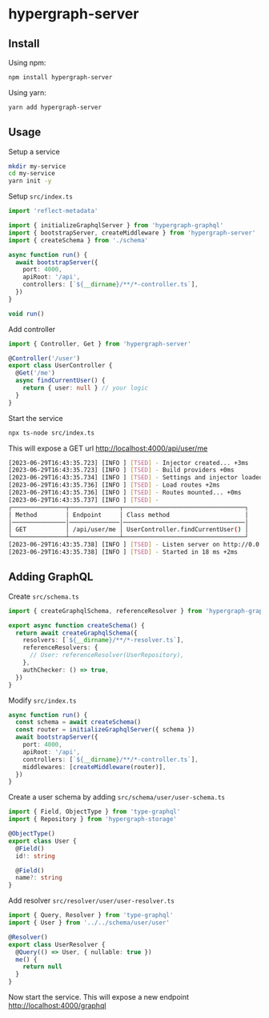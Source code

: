 # hypergraph-server

## Install

Using npm:

```sh
npm install hypergraph-server
```

Using yarn:

```sh
yarn add hypergraph-server
```

## Usage

Setup a service

```sh
mkdir my-service
cd my-service
yarn init -y
```

Setup `src/index.ts`

```ts
import 'reflect-metadata'

import { initializeGraphqlServer } from 'hypergraph-graphql'
import { bootstrapServer, createMiddleware } from 'hypergraph-server'
import { createSchema } from './schema'

async function run() {
  await bootstrapServer({
    port: 4000,
    apiRoot: '/api',
    controllers: [`${__dirname}/**/*-controller.ts`],
  })
}

void run()
```

Add controller

```ts
import { Controller, Get } from 'hypergraph-server'

@Controller('/user')
export class UserController {
  @Get('/me')
  async findCurrentUser() {
    return { user: null } // your logic
  }
}
```

Start the service

```bash
npx ts-node src/index.ts
```

This will expose a GET url [http://localhost:4000/api/user/me](http://localhost:4000/api/user/me)

```bash
[2023-06-29T16:43:35.723] [INFO ] [TSED] - Injector created... +3ms
[2023-06-29T16:43:35.723] [INFO ] [TSED] - Build providers +0ms
[2023-06-29T16:43:35.734] [INFO ] [TSED] - Settings and injector loaded... +11ms
[2023-06-29T16:43:35.736] [INFO ] [TSED] - Load routes +2ms
[2023-06-29T16:43:35.736] [INFO ] [TSED] - Routes mounted... +0ms
[2023-06-29T16:43:35.737] [INFO ] [TSED] -
┌───────────────┬──────────────┬──────────────────────────────────┐
│ Method        │ Endpoint     │ Class method                     │
│───────────────│──────────────│──────────────────────────────────│
│ GET           │ /api/user/me │ UserController.findCurrentUser() │
└───────────────┴──────────────┴──────────────────────────────────┘
[2023-06-29T16:43:35.738] [INFO ] [TSED] - Listen server on http://0.0.0.0:4001
[2023-06-29T16:43:35.738] [INFO ] [TSED] - Started in 18 ms +2ms
```

## Adding GraphQL

Create `src/schema.ts`

```ts
import { createGraphqlSchema, referenceResolver } from 'hypergraph-graphql'

export async function createSchema() {
  return await createGraphqlSchema({
    resolvers: [`${__dirname}/**/*-resolver.ts`],
    referenceResolvers: {
      // User: referenceResolver(UserRepository),
    },
    authChecker: () => true,
  })
}
```

Modify `src/index.ts`

```ts
async function run() {
  const schema = await createSchema()
  const router = initializeGraphqlServer({ schema })
  await bootstrapServer({
    port: 4000,
    apiRoot: '/api',
    controllers: [`${__dirname}/**/*-controller.ts`],
    middlewares: [createMiddleware(router)],
  })
}
```

Create a user schema by adding `src/schema/user/user-schema.ts`

```ts
import { Field, ObjectType } from 'type-graphql'
import { Repository } from 'hypergraph-storage'

@ObjectType()
export class User {
  @Field()
  id!: string

  @Field()
  name?: string
}
```

Add resolver `src/resolver/user/user-resolver.ts`

```ts
import { Query, Resolver } from 'type-graphql'
import { User } from '../../schema/user/user'

@Resolver()
export class UserResolver {
  @Query(() => User, { nullable: true })
  me() {
    return null
  }
}
```

Now start the service. This will expose a new endpoint
[http://localhost:4000/graphql](http://localhost:4000/graphql)
